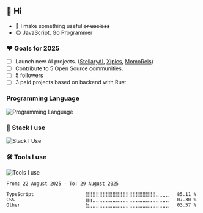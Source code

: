 ## 👋 Hi

- 💎 I make something useful ~~or useless~~
- 😍 JavaScript, Go Programmer

### ❤️ Goals for 2025

- [ ] Launch new AI projects. ([StellaryAI](https://app.stellaryai.com), [Xipics](https://xipics.com), [MomoReis](https://momoreis16.com))
- [ ] Contribute to 5 Open Source communities.
- [ ] 5 followers
- [ ] 3 paid projects based on backend with Rust

### Programming Language

![Programming Language](https://skillicons.dev/icons?i=typescript,golang,python,java)

### 🔭 Stack I use

![Stack I Use](https://skillicons.dev/icons?i=mui,tailwindcss,styledcomponents,nodejs,react,nextjs,vite,supabase,mongodb,mysql,postgres&perline=11)

### 🛠 Tools I use

![Tools I use](https://skillicons.dev/icons?i=vscode,vercel,netlify,gcp,cloudflare,git,github,aws,nginx,azure,docker,kubernetes,githubactions,postman,powershell,sentry&perline=13)

<!--START_SECTION:waka-stats-->

```text
From: 22 August 2025 - To: 29 August 2025

TypeScript                   ⣿⣿⣿⣿⣿⣿⣿⣿⣿⣿⣿⣿⣿⣿⣿⣿⣿⣿⣿⣿⣿⣤⣀⣀⣀   85.11 %
CSS                          ⣿⣷⣀⣀⣀⣀⣀⣀⣀⣀⣀⣀⣀⣀⣀⣀⣀⣀⣀⣀⣀⣀⣀⣀⣀   07.30 %
Other                        ⣷⣀⣀⣀⣀⣀⣀⣀⣀⣀⣀⣀⣀⣀⣀⣀⣀⣀⣀⣀⣀⣀⣀⣀⣀   03.57 %
```

<!--END_SECTION:waka-stats-->
